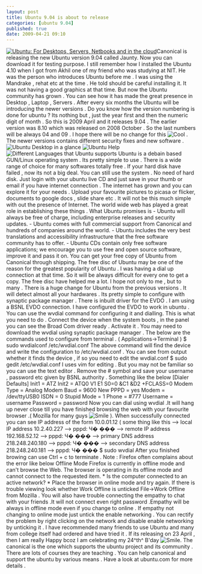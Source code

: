 ```yaml
---
layout: post
title: Ubuntu 9.04 is about to release
categories: [ubuntu 9.04]
published: true
date: 2009-04-21 09:10
---
```

[![Ubuntu: For Desktops, Servers, Netbooks and in the cloud](http://www.ubuntu.com/files/countdown/static.png "Ubuntu: For Desktops, Servers, Netbooks and in the cloud")](http://www.ubuntu.com "Get Ubuntu")Canonical is releasing the new Ubuntu version 9.04 called Jaunty. Now you can download it for testing purpose. I still remember how I installed the Ubuntu 4.10 when I got from Akhil one of my friend who was studying at NIT. He was the person who introduces Ubuntu before me . I was using the Mandrake , rehat etc at the time . He told should be careful installing it. It was not having a good graphics at that time. But now the Ubuntu community has grown . You can see how it has made the great presence in Desktop , Laptop , Servers .  After every six months the Ubuntu will be introducing the newer versions . Do you know how the version numbering is done for ubuntu ? Its nothing but , just the year first and then the numeric digit of month . So this is 2009 April and it releases 9.04 . The earlier version was 8.10 which was released on 2008 October . So the last numbers will be always 04 and 09 . I hope there will be no change for this ![Cool](plugins/editors/tinymce/jscripts/tiny_mce/plugins/emotions/images/smiley-cool.gif "Cool") . The newer versions contains different security fixes and new software .  ![Ubuntu Desktop in a glance](http://farm4.static.flickr.com/3322/3491661248_7d36df796e.jpg?v=0 "Ubuntu Desktop in a glance") ![Ubuntu Help](http://farm4.static.flickr.com/3627/3490846393_a39d5d1353.jpg?v=0 "Ubuntu Help") ![Different Languages that Ubuntu supports](http://farm4.static.flickr.com/3538/3491663748_08468e9dd3.jpg?v=0 "Different Languages that Ubuntu supports") Ubuntu is a debain based GUN/Linux operating system . Its pretty simple to use . There is a wide range of choice for many softwares totally free . If your hard disk have failed , now its not a big deal. You can still use the system . No need of hard disk. Just login with your ubuntu live CD and just save in your thumb or email if you have internet connection . The internet has grown and you can explore it for your needs . Upload your favourite pictures to picasa or flicker, documents to google docs , slide share etc . It will not be this much simple with out the presence of Internet. The world wide web has played a great role in establishing these things .  What Ubuntu promises is  -   Ubuntu will always be free of charge, including enterprise     releases and security updates. -   Ubuntu comes with full commercial support from Canonical and     hundreds of companies around the world. -   Ubuntu includes the very best translations and accessibility     infrastructure that the free software community has to offer. -   Ubuntu CDs contain only free software applications; we     encourage you to use free and open source software, improve it and     pass it on.  You can get your free copy of Ubuntu from Canonical through shipping. The free disc of Ubuntu may be one of the reason for the greatest popularity of Ubuntu . I was having a dial up connection at that time. So it will be always difficult for every one to get a copy. The free disc have helped me a lot. I hope not only to me , but to many . There is a huge change for Ubuntu from the previous versions . It will detect almost all your hardwares . Its pretty simple to configure with synaptic package manager . There is inbuilt driver for the EVDO . I am using a BSNL EVDO connection. I have configured the EVDO to work in ubuntu . You can use the wvdial command for configuring it and dialling.  This is what you need to do .  Connect the device when the system boots , in the panel you can see the Broad Com driver ready . Activate it . You may need to download the wvdial using synaptic package manager . The below are the commands used to configure from terminal . ( Applications-\>Terminal )  $ sudo wvdialconf /etc/wvdial.conf  The above command will find the device and write the configuration to /etc/wvdial.conf . You can see from output whether it finds the device , if so you need to edit the wvdial.conf  $ sudo gedit /etc/wvdial.conf  I uses vim for editing . But you may not be familiar so you can use the text editor . Remove the \# symbol and save your username , password etc given by BSNL authority . Something like the below  [Dialer Defaults] Init1 = ATZ Init2 = ATQ0 V1 E1 S0=0 &C1 &D2 +FCLASS=0 Modem Type = Analog Modem Baud = 9600 New PPPD = yes Modem = /dev/ttyUSB0 ISDN = 0 Stupid Mode = 1 Phone = \#777 Username = username Password = password Now you can dial using wvdial .It will hang up never close till you have finished browsing the web with your favourite browser .( Mozilla for many guys ![Smile](plugins/editors/tinymce/jscripts/tiny_mce/plugins/emotions/images/smiley-smile.gif "Smile") ). When successfully connected you can see IP address of the form 10.0.01.12 ( some thing like this --\> local IP address 10.2.40.227 --\> pppd: Ч� ��� --\> remote IP address 192.168.52.12 --\> pppd: Ч� ��� --\> primary DNS address 218.248.240.180 --\> pppd: Ч� ��� --\> secondary DNS address 218.248.240.181 --\> pppd: Ч� ���  $ sudo wvdial  After you finished browing can use Ctrl + c to terminate .  Note : Firefox often complains about the error like below  Offline Mode Firefox is currently in offline mode and can't browse the Web. The browser is operating in its offline mode and cannot connect to the requested item. \* Is the computer connected to an active network? \* Place the browser in online mode and try again.  If there is trouble viewing look whether Work Offline is unticked File-\>Work Offline from Mozilla .  You will also have trouble connecting the empathy to chat with your friends .It will not connect even right password .Empathy will be always in offline mode even if you change to online . If empathy not changing to online mode just untick the enable networking .  You can rectify the problem by right clicking on the network and disable enable networking by unticking it .  I have recommended many friends to use Ubuntu and many from college itself had ordered and have tried it . If its releasing on 23 April , then I am really Happy bcoz I am celebrating my 24^th^ B'day ![Smile](plugins/editors/tinymce/jscripts/tiny_mce/plugins/emotions/images/smiley-smile.gif "Smile").  The canonical is the one which supports the ubuntu project and its community . There are lots of courses they are teaching . You can help canonical and support the ubuntu by various means . Have a look at ubuntu.com for more details .   
